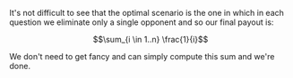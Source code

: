 It's not difficult to see that the optimal scenario is the one in which in each question we eliminate only a single opponent and so our final payout is:

$$\sum_{i \in 1..n} \frac{1}{i}$$

We don't need to get fancy and can simply compute this sum and we're done.
